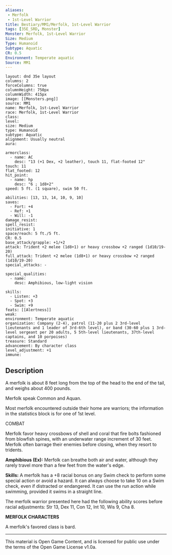```yaml
---
aliases:
 - Merfolk
 - 1st-Level Warrior
title: Bestiary/MM1/Merfolk, 1st-Level Warrior
tags: [35E_SRD, Monster]
Monster: Merfolk, 1st-Level Warrior
Size: Medium
Type: Humanoid
Subtype: Aquatic
CR: 0.5
Environnent: Temperate aquatic
Source: MM1
---
```


```statblock
layout: dnd 35e layout
columns: 2
forceColumns: true
columnHeight: 750px
columnWidth: 415px
image: [[Monsters.png]]
source: MM1
name: Merfolk, 1st-Level Warrior
race: Merfolk, 1st-Level Warrior
class: 
level: 
size: Medium
type: Humanoid
subtype: Aquatic
alignment: Usually neutral
aura: 

armorclass:
  - name: AC
    desc: "13 (+1 Dex, +2 leather), touch 11, flat-footed 12"
touch: 11
flat_footed: 12
hit_point:
  - name: hp
    desc: "6 ; 1d8+2"
speed: 5 ft. (1 square), swim 50 ft.

abilities: [13, 13, 14, 10, 9, 10]
saves:
  - Fort: +4
  - Ref: +1
  - Will: -1
damage_resist: 
spell_resist: 
initiative: 1
space/reach: 5 ft./5 ft.
CR: 0.5
base_attack/grapple: +1/+2
attack: Trident +2 melee (1d8+1) or heavy crossbow +2 ranged (1d10/19-20)
full_attack: Trident +2 melee (1d8+1) or heavy crossbow +2 ranged (1d10/19-20)
special_attacks: -

special_qualities:
  - name: 
    desc: Amphibious, low-light vision

skills:
  - Listen: +3
  - Spot: +3
  - Swim: +9
feats: [[Alertness]]
weak: 
environment: Temperate aquatic
organization: Company (2-4), patrol (11-20 plus 2 3rd-level lieutenants and 1 leader of 3rd-6th level), or band (30-60 plus 1 3rd-level sergeant per 20 adults, 5 5th-level lieutenants, 37th-level captains, and 10 porpoises)
treasure: Standard
advancement: By character class
level_adjustment: +1
immune: 
```

## Description

<p>A merfolk is about 8 feet long from the top of the head to the end of the tail, and weighs about 400 pounds.</p>
<p>Merfolk speak Common and Aquan.</p>
<p>Most merfolk encountered outside their home are warriors; the information in the statistics block is for one of 1st level.</p>
<p>COMBAT</p>
<p>Merfolk favor heavy crossbows of shell and coral that fire bolts fashioned from blowfish spines, with an underwater range increment of 30 feet. Merfolk often barrage their enemies before closing, when they resort to tridents.</p>
<p>
            <b>Amphibious (Ex):</b> Merfolk can breathe both air and water, although they rarely travel more than a few feet from the water's edge.</p>
<p>
            <b>Skills:</b> A merfolk has a +8 racial bonus on any Swim check to perform some special action or avoid a hazard. It can always choose to take 10 on a Swim check, even if distracted or endangered. It can use the run action while swimming, provided it swims in a straight line.</p>
<p>The merfolk warrior presented here had the following ability scores before racial adjustments: Str 13, Dex 11, Con 12, Int 10, Wis 9, Cha 8.</p>
<p>
            <b>MERFOLK CHARACTERS</b>
          </p>
<p>A merfolk's favored class is bard.</p>

---

This material is Open Game Content, and is licensed for public use under
the terms of the Open Game License v1.0a.
